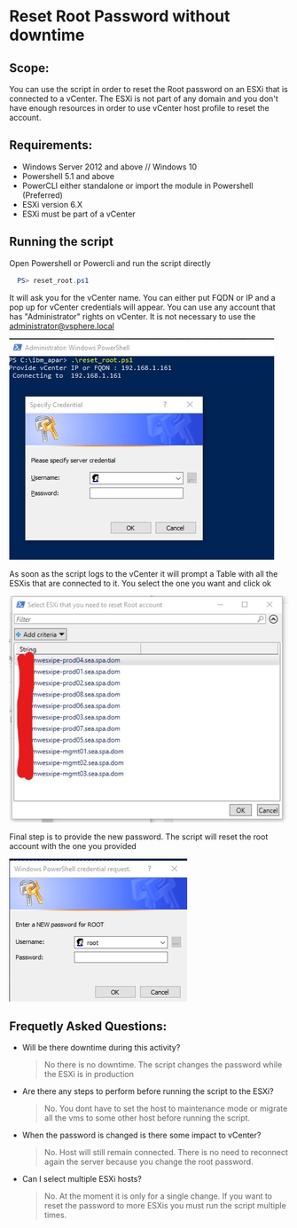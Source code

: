 # Reset Root Password without downtime 

## Scope:
 You can use the script in order to reset the Root password on an ESXi that is connected to a vCenter. The ESXi is not part of any domain and you don't have enough resources in order to use vCenter host profile to reset the account.

## Requirements:
* Windows Server 2012 and above // Windows 10
* Powershell 5.1 and above
* PowerCLI either standalone or import the module in Powershell (Preferred)
* ESXi version 6.X
* ESXi must be part of a vCenter

## Running the script
Open Powershell or Powercli and run the script directly
```powershell
  PS> reset_root.ps1
```
It will ask you for the vCenter name. You can either put FQDN or IP and a pop up for vCenter credentials will appear. You can use any account that has "Administrator" rights on vCenter. It is not necessary to use the administrator@vsphere.local

![Alt text](/screenshots/screen0.jpg?raw=true "Run script")
 
As soon as the script logs to the vCenter it will prompt a Table with all the ESXis that are connected to it. You select the one you want and click ok

![Alt text](/screenshots/screen1.jpg?raw=true "Choose Host")

Final step is to provide the new password. The script will reset the root account with the one you provided

![Alt text](/screenshots/screen2.jpg?raw=true "Provide new password")


## Frequetly Asked Questions:
* Will be there downtime during this activity?
   > No there is no downtime. The script changes the password while the ESXi is in production

* Are there any steps to perform before running the script to the ESXi?
   > No. You dont have to set the host to maintenance mode or migrate all the vms to some other host before running the script.
   
* When the password is changed is there some impact to vCenter?
   > No. Host will still remain connected. There is no need to reconnect again the server because you change the root password.
 
 * Can I select multiple ESXi hosts?
   > No. At the moment it is only for a single change. If you want to reset the password to more ESXis you must run the script multiple times.
 
  
